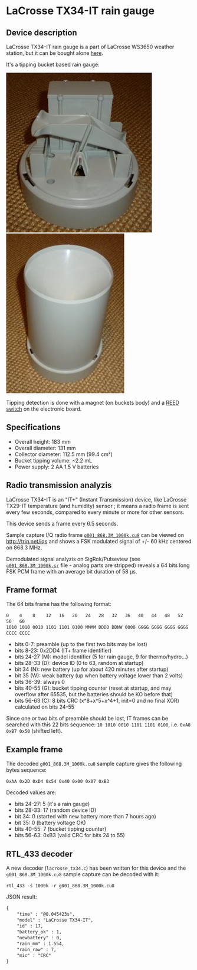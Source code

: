 # LaCrosse TX34-IT rain gauge

## Device description

LaCrosse TX34-IT rain gauge is a part of LaCrosse WS3650 weather station, but
it can be bought alone
[here](https://en.lacrossetechnology.fr/P-20-A1-WSTX34IT.html).

It's a tipping bucket based rain gauge:

![Inner](inner.jpg) ![Outer](outer.jpg)

Tipping detection is done with a magnet (on buckets body) and a
[REED switch](https://en.wikipedia.org/wiki/Reed_switch) on the electronic
board.

## Specifications

* Overall height: 183 mm
* Overall diameter: 131 mm
* Collector diameter: 112.5 mm (99.4 cm²)
* Bucket tipping volume: ~2.2 mL
* Power supply: 2 AA 1.5 V batteries

## Radio transmission analyzis

LaCrosse TX34-IT is an "IT+" (Instant Transmission) device, like LaCrosse
TX29-IT temperature (and humidity) sensor ; it means a radio frame is
sent every few seconds, compared to every minute or more for other sensors.

This device sends a frame every 6.5 seconds.

Sample capture I/Q radio frame [`g001_868.3M_1000k.cu8`](g001_868.3M_1000k.cu8)
can be viewed on http://triq.net/iqs and shows a FSK modulated signal of +/-
60 kHz centered on 868.3 MHz.

Demodulated signal analyzis on SigRok/Pulseview (see
[`g001_868.3M_1000k.sr`](g001_868.3M_1000k.sr) file - analog parts are stripped)
reveals a 64 bits long FSK PCM frame with an average bit duration of 58 µs.

## Frame format

The 64 bits frame has the following format:

    0    4    8    12   16   20   24   28   32   36   40   44   48   52   56   60
    1010 1010 0010 1101 1101 0100 MMMM DDDD DDNW 0000 GGGG GGGG GGGG GGGG CCCC CCCC

* bits 0-7: preamble (up to the first two bits may be lost)
* bits 8-23: 0x2DD4 (IT+ frame identifier)
* bits 24-27 (M): model identifier (5 for rain gauge, 9 for thermo/hydro...)
* bits 28-33 (D): device ID (0 to 63, random at startup)
* bit 34 (N): new battery (up for about 420 minutes after startup)
* bit 35 (W): weak battery (up when battery voltage lower than 2 volts)
* bits 36-39: always 0
* bits 40-55 (G): bucket tipping counter (reset at startup, and may overflow after
  65535, but the batteries should be KO before that)
* bits 56-63 (C): 8 bits CRC (x^8+x^5+x^4+1, init=0 and no final XOR) calculated on
  bits 24-55

Since one or two bits of preamble should be lost, IT frames can be searched
with this 22 bits sequence: `10 1010 0010 1101 1101 0100`, i.e. `0xA8 0xB7 0x50`
(shifted left).

## Example frame

The decoded `g001_868.3M_1000k.cu8` sample capture gives the following bytes
sequence:

    0xAA 0x2D 0xD4 0x54 0x40 0x00 0x07 0xB3

Decoded values are:

* bits 24-27: 5 (it's a rain gauge)
* bits 28-33: 17 (random device ID)
* bit 34: 0 (started with new battery more than 7 hours ago)
* bit 35: 0 (battery voltage OK)
* bits 40-55: 7 (bucket tipping counter)
* bits 56-63: 0xB3 (valid CRC for bits 24 to 55)

## RTL_433 decoder

A new decoder (`lacrosse_tx34.c`) has been written for this device and the
`g001_868.3M_1000k.cu8` sample capture can be decoded with it:

    rtl_433 -s 1000k -r g001_868.3M_1000k.cu8

JSON result:

    {
        "time" : "@0.045423s",
        "model" : "LaCrosse TX34-IT",
        "id" : 17,
        "battery_ok" : 1,
        "newbattery" : 0,
        "rain_mm" : 1.554,
        "rain_raw" : 7,
        "mic" : "CRC"
    }
